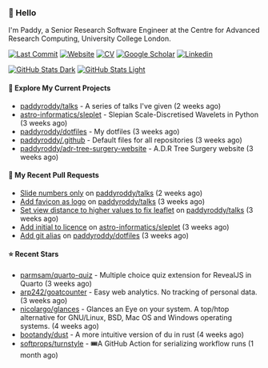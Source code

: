 ### 👋 Hello

I'm Paddy, a Senior Research Software Engineer at the Centre for Advanced
Research Computing, University College London.

[![Last Commit](https://img.shields.io/github/last-commit/paddyroddy/paddyroddy/main?label=updated)](https://github.com/paddyroddy)
[![Website](https://img.shields.io/badge/GitHub%20Pages-222?logo=githubpages&logoColor=fff&style=for-the-badge&style=flat)](https://paddyroddy.github.io)
[![CV](https://img.shields.io/badge/CV-PDF-pink.svg)](https://paddyroddy.github.io/cv)
[![Google Scholar](https://img.shields.io/badge/Google%20Scholar-4285F4?logo=googlescholar&logoColor=fff&style=for-the-badge&style=flat)](https://scholar.google.com/citations?user=OFigHUwAAAAJ)
[![Linkedin](https://img.shields.io/badge/LinkedIn-0A66C2?logo=linkedin&logoColor=fff&style=for-the-badge&style=flat)](https://www.linkedin.com/in/patrickjamesroddy)

[![GitHub Stats Dark](https://github-readme-stats-paddyroddy.vercel.app/api?username=paddyroddy&disable_animations=true&hide_border=true&hide_title=true&include_all_commits=true&rank_icon=github&show=prs_merged,reviews&show_icons=true&theme=tokyonight)](https://github.com/paddyroddy/paddyroddy#gh-dark-mode-only)
[![GitHub Stats Light](https://github-readme-stats-paddyroddy.vercel.app/api?username=paddyroddy&disable_animations=true&hide_border=true&hide_title=true&include_all_commits=true&rank_icon=github&show=prs_merged,reviews&show_icons=true&theme=default)](https://github.com/paddyroddy/paddyroddy#gh-light-mode-only)

#### 👷 Explore My Current Projects

- [paddyroddy/talks](https://github.com/paddyroddy/talks) - A series of talks I&#39;ve given
  (2 weeks ago)
- [astro-informatics/sleplet](https://github.com/astro-informatics/sleplet) - Slepian Scale-Discretised Wavelets in Python
  (3 weeks ago)
- [paddyroddy/dotfiles](https://github.com/paddyroddy/dotfiles) - My dotfiles
  (3 weeks ago)
- [paddyroddy/.github](https://github.com/paddyroddy/.github) - Default files for all repositories
  (3 weeks ago)
- [paddyroddy/adr-tree-surgery-website](https://github.com/paddyroddy/adr-tree-surgery-website) - A.D.R Tree Surgery website
  (3 weeks ago)

#### 🔨 My Recent Pull Requests

- [Slide numbers only](https://github.com/paddyroddy/talks/pull/121) on [paddyroddy/talks](https://github.com/paddyroddy/talks)
  (2 weeks ago)
- [Add favicon as logo](https://github.com/paddyroddy/talks/pull/120) on [paddyroddy/talks](https://github.com/paddyroddy/talks)
  (3 weeks ago)
- [Set view distance to higher values to fix leaflet](https://github.com/paddyroddy/talks/pull/119) on [paddyroddy/talks](https://github.com/paddyroddy/talks)
  (3 weeks ago)
- [Add initial to licence](https://github.com/astro-informatics/sleplet/pull/468) on [astro-informatics/sleplet](https://github.com/astro-informatics/sleplet)
  (3 weeks ago)
- [Add git alias](https://github.com/paddyroddy/dotfiles/pull/102) on [paddyroddy/dotfiles](https://github.com/paddyroddy/dotfiles)
  (3 weeks ago)

#### ⭐ Recent Stars

- [parmsam/quarto-quiz](https://github.com/parmsam/quarto-quiz) - Multiple choice quiz extension for RevealJS in Quarto
  (3 weeks ago)
- [arp242/goatcounter](https://github.com/arp242/goatcounter) - Easy web analytics. No tracking of personal data.
  (3 weeks ago)
- [nicolargo/glances](https://github.com/nicolargo/glances) - Glances an Eye on your system. A top/htop alternative for GNU/Linux, BSD, Mac OS and Windows operating systems.
  (4 weeks ago)
- [bootandy/dust](https://github.com/bootandy/dust) - A more intuitive version of du in rust
  (4 weeks ago)
- [softprops/turnstyle](https://github.com/softprops/turnstyle) - 🎟️A GitHub Action for serializing workflow runs
  (1 month ago)
